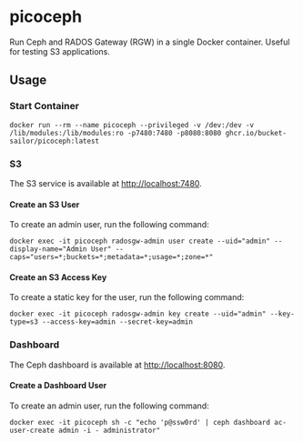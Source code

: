 # picoceph

Run Ceph and RADOS Gateway (RGW) in a single Docker container. Useful for testing S3 applications.

## Usage

### Start Container

```shell
docker run --rm --name picoceph --privileged -v /dev:/dev -v /lib/modules:/lib/modules:ro -p7480:7480 -p8080:8080 ghcr.io/bucket-sailor/picoceph:latest
```

### S3

The S3 service is available at [http://localhost:7480](http://localhost:7480).

#### Create an S3 User

To create an admin user, run the following command:

```shell
docker exec -it picoceph radosgw-admin user create --uid="admin" --display-name="Admin User" --caps="users=*;buckets=*;metadata=*;usage=*;zone=*"
```

#### Create an S3 Access Key

To create a static key for the user, run the following command:

```shell
docker exec -it picoceph radosgw-admin key create --uid="admin" --key-type=s3 --access-key=admin --secret-key=admin
```

### Dashboard

The Ceph dashboard is available at [http://localhost:8080](http://localhost:8080).

#### Create a Dashboard User

To create an admin user, run the following command:

```shell
docker exec -it picoceph sh -c "echo 'p@ssw0rd' | ceph dashboard ac-user-create admin -i - administrator"
```